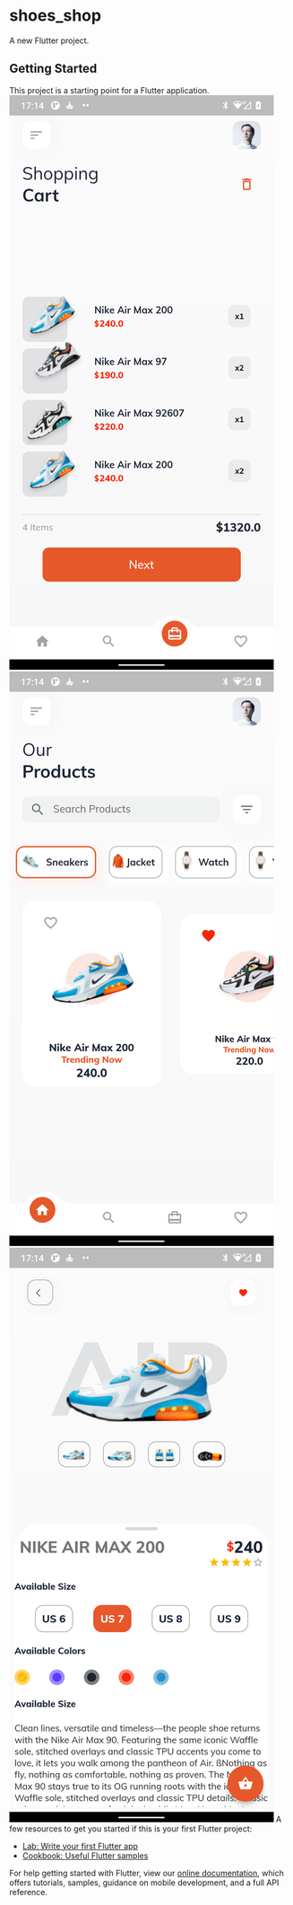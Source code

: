 # shoes_shop

A new Flutter project.

## Getting Started

This project is a starting point for a Flutter application.
<img src="flutter_01.png"/>
<img src="flutter_02.png"/>
<img src="flutter_03.png"/>
A few resources to get you started if this is your first Flutter project:

- [Lab: Write your first Flutter app](https://flutter.dev/docs/get-started/codelab)
- [Cookbook: Useful Flutter samples](https://flutter.dev/docs/cookbook)

For help getting started with Flutter, view our
[online documentation](https://flutter.dev/docs), which offers tutorials,
samples, guidance on mobile development, and a full API reference.
